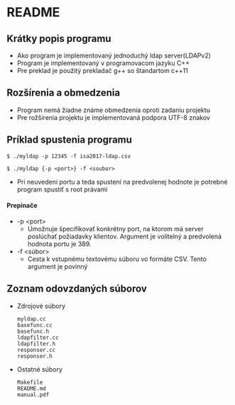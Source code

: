 # README

## Krátky popis programu
* Ako program je implementovaný jednoduchý ldap server(LDAPv2)
* Program je implementovaný v programovacom jazyku C++
* Pre preklad je použitý prekladač g++ so štandartom c++11

## Rozšírenia a obmedzenia
* Program nemá žiadne známe obmedzenia oproti zadaniu projektu
* Pre rožširenia projektu je implementovaná podpora UTF-8 znakov

## Príklad spustenia programu
```
$ ./myldap -p 12345 -f isa2017-ldap.csv
```
```
$ ./myldap {-p <port>} -f <soubor>
```
* Pri neuvedení portu a teda spustení na predvolenej hodnote je potrebné program spustiť s root právami

#### Prepínače
* -p \<port\>
    * Umožnuje špecifikovať konkrétny port, na ktorom má server poslúchať požiadavky klientov. Argument je volitelný a predvolená hodnota portu je 389.
* -f \<súbor\>
    * Cesta k vstupnému textovému súboru vo formáte CSV. Tento argument je povinný

## Zoznam odovzdaných súborov
* Zdrojové súbory
    ```
    myldap.cc
    basefunc.cc
    basefunc.h
    ldapfilter.cc
    ldapfilter.h
    responser.cc
    responser.h
    ```
* Ostatné súbory
    ```
    Makefile
    README.md
    manual.pdf
    ```
